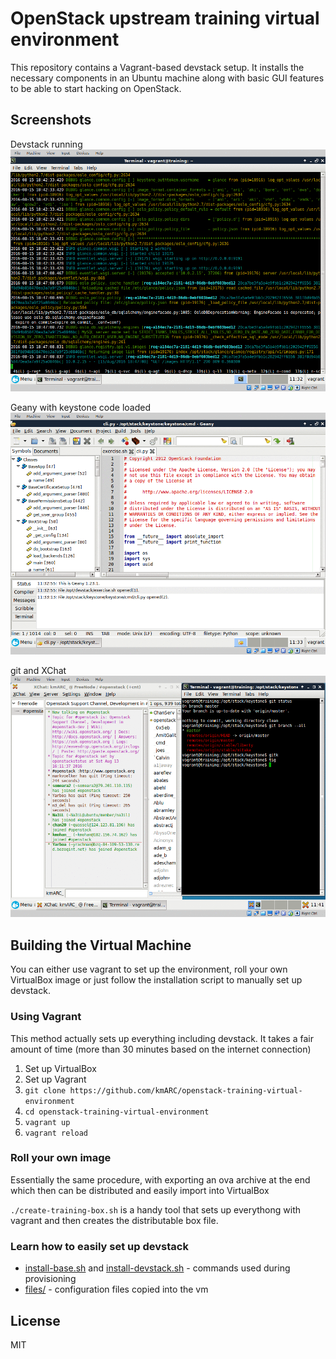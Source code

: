 OpenStack upstream training virtual environment
===============================================

This repository contains a Vagrant-based devstack setup. It installs the
necessary components in an Ubuntu machine along with basic GUI features to be
able to start hacking on OpenStack.

Screenshots
-----------
Devstack running
![Devstack running](docs/01.png "Devstack running")

Geany with keystone code loaded
![Geany with keystone code loaded](docs/02.png "Geany with keystone code loaded")

git and XChat
![git and XChat](docs/03.png "git and XChat")

Building the Virtual Machine
----------------------------

You can either use vagrant to set up the environment, roll your own VirtualBox
image or just follow the installation script to manually set up devstack.

### Using Vagrant

This method actually sets up everything including devstack. It takes a fair
amount of time (more than 30 minutes based on the internet connection)

1. Set up VirtualBox
2. Set up Vagrant
3. `git clone https://github.com/kmARC/openstack-training-virtual-environment`
4. `cd openstack-training-virtual-environment`
5. `vagrant up`
6. `vagrant reload`

### Roll your own image

Essentially the same procedure, with exporting an ova archive at the end which
then can be distributed and easily import into VirtualBox

`./create-training-box.sh` is a handy tool that sets up everythong with vagrant
and then creates the distributable box file.

### Learn how to easily set up devstack

* [install-base.sh](install-base.sh) and 
  [install-devstack.sh](install-devstack.sh) - commands used during provisioning
* [files/](files/) - configuration files copied into the vm

License
-------
MIT



